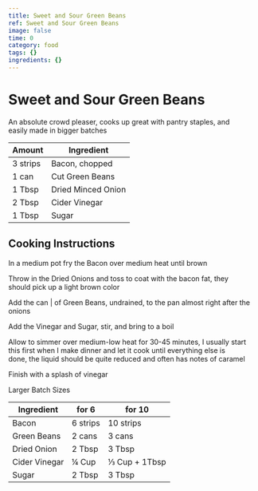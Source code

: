 ```yaml
---
title: Sweet and Sour Green Beans
ref: Sweet and Sour Green Beans
image: false
time: 0
category: food
tags: {}
ingredients: {}
---
```

# Sweet and Sour Green Beans  
  
An absolute crowd pleaser, cooks up great with pantry staples, and  
easily made in bigger batches  
  
|Amount|Ingredient|  
|----|----|  
3 strips | Bacon, chopped  
1 can | Cut Green Beans  
1 Tbsp | Dried Minced Onion  
2 Tbsp | Cider Vinegar  
1 Tbsp | Sugar  
  
## Cooking Instructions  
In a medium pot fry the Bacon over medium heat until brown  
  
Throw in the Dried Onions and toss to coat with the bacon fat, they  
should pick up a light brown color  
  
Add the can | of Green Beans, undrained, to the pan almost right after the  
onions  
  
Add the Vinegar and Sugar, stir, and bring to a boil  
  
Allow to simmer over medium-low heat for 30-45 minutes, I usually start  
this first when I make dinner and let it cook until everything else is  
done, the liquid should be quite reduced and often has notes of caramel  
  
Finish with a splash of vinegar  
  
Larger Batch Sizes  
  
Ingredient|for 6|for 10  
|----|----|----|  
Bacon | 6 strips | 10 strips  
Green Beans | 2 cans | 3 cans  
Dried Onion | 2 Tbsp | 3 Tbsp  
Cider Vinegar | ¼ Cup | ⅓ Cup + 1Tbsp  
Sugar | 2 Tbsp | 3 Tbsp  
  